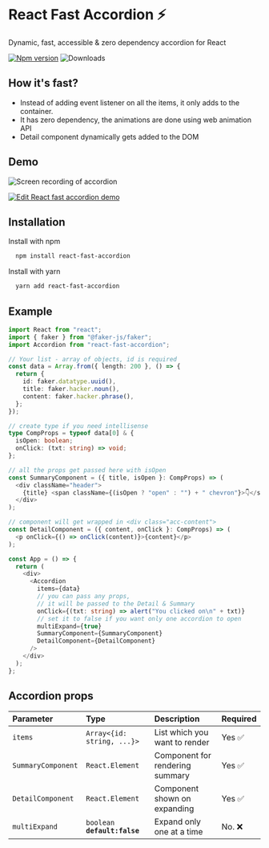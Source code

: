 # React Fast Accordion ⚡️

Dynamic, fast, accessible & zero dependency accordion for React

[![Npm version](https://img.shields.io/npm/v/react-fast-accordion?style=flat-square)](https://www.npmjs.com/package/react-fast-accordion)
![Downloads](https://img.shields.io/npm/dm/react-fast-accordion?style=flat-square)

## How it's fast?

- Instead of adding event listener on all the items, it only adds to the container.
- It has zero dependency, the animations are done using web animation API
- Detail component dynamically gets added to the DOM

## Demo

![Screen recording of accordion](https://user-images.githubusercontent.com/23727670/155312319-7ebafee5-e532-43c6-821a-52dc5d753cd3.gif)


[![Edit React fast accordion demo](https://codesandbox.io/static/img/play-codesandbox.svg)](https://codesandbox.io/s/festive-yalow-fm0hkf?fontsize=14&hidenavigation=1&theme=dark&view=preview)


## Installation

Install with npm

```bash
  npm install react-fast-accordion
```

Install with yarn

```bash
  yarn add react-fast-accordion
```

## Example

```ts
import React from "react";
import { faker } from "@faker-js/faker";
import Accordion from "react-fast-accordion";

// Your list - array of objects, id is required
const data = Array.from({ length: 200 }, () => {
  return {
    id: faker.datatype.uuid(),
    title: faker.hacker.noun(),
    content: faker.hacker.phrase(),
  };
});

// create type if you need intellisense
type CompProps = typeof data[0] & {
  isOpen: boolean;
  onClick: (txt: string) => void;
};

// all the props get passed here with isOpen
const SummaryComponent = ({ title, isOpen }: CompProps) => (
  <div className="header">
    {title} <span className={(isOpen ? "open" : "") + " chevron"}>👇</span>
  </div>
);

// component will get wrapped in <div class="acc-content">
const DetailComponent = ({ content, onClick }: CompProps) => (
  <p onClick={() => onClick(content)}>{content}</p>
);

const App = () => {
  return (
    <div>
      <Accordion
        items={data}
        // you can pass any props,
        // it will be passed to the Detail & Summary
        onClick={(txt: string) => alert("You clicked on\n" + txt)}
        // set it to false if you want only one accordion to open
        multiExpand={true}
        SummaryComponent={SummaryComponent}
        DetailComponent={DetailComponent}
      />
    </div>
  );
};
```

## Accordion props

| Parameter         | Type                          | Description                      | Required
| :---------------- | :---------------------------- | :------------------------------- | :-------|
| `items`           | `Array<{id: string, ...}>`    | List which you want to render    | Yes  ✅ |
| `SummaryComponent`| `React.Element`               | Component for rendering summary  | Yes  ✅ |
| `DetailComponent` | `React.Element`               | Component shown on expanding     | Yes  ✅ |
| `multiExpand`     | `boolean` **`default:false`** | Expand only one at a time        | No.  ❌ |
